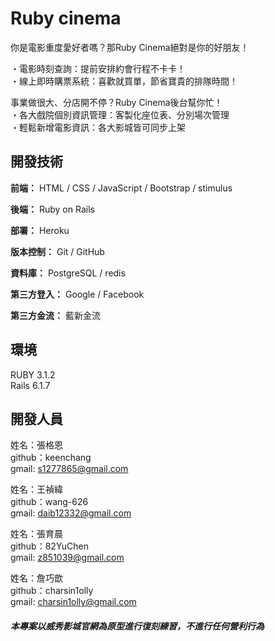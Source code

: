 # Ruby cinema  

你是電影重度愛好者嗎？那Ruby Cinema絕對是你的好朋友！  

・電影時刻查詢：提前安排約會行程不卡卡！  
・線上即時購票系統：喜歡就買單，節省寶貴的排隊時間！  

事業做很大、分店開不停？Ruby Cinema後台幫你忙！  
・各大戲院個別資訊管理：客製化座位表、分別場次管理  
・輕鬆新增電影資訊：各大影城皆可同步上架  


## 開發技術  
**前端：**
HTML / CSS / JavaScript / Bootstrap / stimulus  

**後端：**
Ruby on Rails  

**部署：**
Heroku  

**版本控制：**
Git / GitHub  

**資料庫：**
PostgreSQL / redis  

**第三方登入：**
Google / Facebook  

**第三方金流：**
藍新金流  


## 環境  
RUBY 3.1.2  
Rails 6.1.7  

## 開發人員  

姓名：張格恩  
github：keenchang  
gmail: s1277865@gmail.com  

姓名：王禎緯  
github：wang-626  
gmail: daib12332@gmail.com  

姓名：張育晨  
github：82YuChen  
gmail: z851039@gmail.com  

姓名：詹巧歆  
github：charsin1olly  
gmail: charsin1olly@gmail.com  

##### 本專案以威秀影城官網為原型進行復刻練習，不進行任何營利行為  
